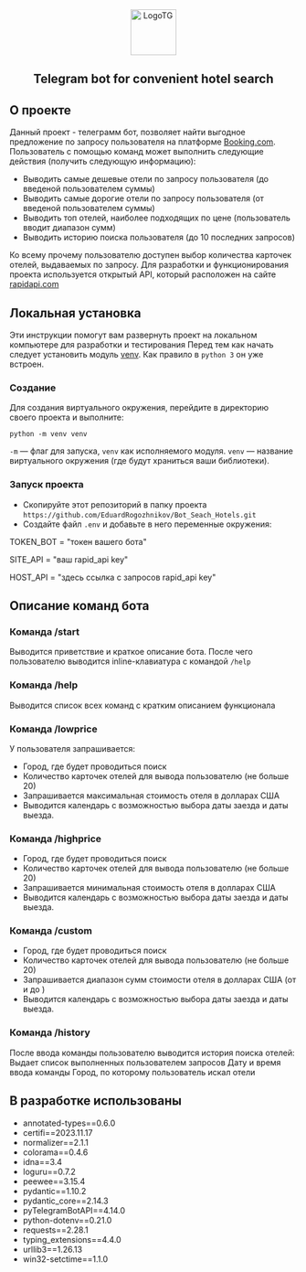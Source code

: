 <div align="center">
  <a>
    <img src="https://zavet31.ru/images/telegram-1.png" alt="LogoTG" width="80" height="80">
  </a>
  <h2 align="center">Telegram bot for convenient hotel search</h2>
</div>

## О проекте

Данный проект - телеграмм бот, позволяет найти выгодное предложение по запросу пользователя на платформе [Booking.com](https://www.booking.com/index.ru.html?label=gen173nr-1BCAEoggI46AdIM1gEaMIBiAEBmAEhuAEXyAEV2AEB6AEBiAIBqAIDuAKn4KerBsACAdICJDkwZDVkZDFkLTZhZWMtNDA1OS1hMGI3LTZhYjkzMzkzZmVmZdgCBeACAQ&sid=6d06c3eecee3cacfe4b18f18491656ec&keep_landing=1&sb_price_type=total&).
Пользователь с помощью команд может выполнить следующие действия (получить следующую информацию):
* Выводить самые дешевые отели по запросу пользователя (до введеной пользователем суммы)
* Выводить самые дорогие отели по запросу пользователя (от введеной пользователем суммы)
* Выводить топ отелей, наиболее подходящих по цене (пользователь вводит диапазон сумм)
* Выводить историю поиска пользователя (до 10 последних запросов)

Ко всему прочему пользователю доступен выбор количества карточек отелей, выдаваемых по запросу.
Для разработки и функционирования проекта используется открытый API, который расположен на сайте [rapidapi.com](https://rapidapi.com/apidojo/api/booking/)

## Локальная установка

Эти инструкции помогут вам развернуть проект на локальном компьютере для разработки и тестирования
Перед тем как начать следует установить модуль [venv](https://docs.python.org/3/library/venv.html). Как правило в `python 3` он уже встроен. 
### Создание
Для создания виртуального окружения, перейдите в директорию своего проекта и выполните:
  ```
  python -m venv venv
  ```
`-m` — флаг для запуска, `venv` как исполняемого модуля.
`venv` — название виртуального окружения (где будут храниться ваши библиотеки).
### Запуск проекта
* Скопируйте этот репозиторий в папку проекта `https://github.com/EduardRogozhnikov/Bot_Seach_Hotels.git`
* Создайте файл `.env` и добавьте в него переменные окружения:
<p>TOKEN_BOT = "токен вашего бота"</p>
<p>SITE_API = "ваш rapid_api key"</p>
<p>HOST_API = "здесь ссылка с запросов rapid_api key"</p>

## Описание команд бота
### Команда /start
Выводится приветствие и краткое описание бота. После чего пользователю выводится inline-клавиатура с командой `/help`

### Команда /help
Выводится список всех команд c кратким описанием функционала

### Команда /lowprice
У пользователя запрашивается:
* Город, где будет проводиться поиск
* Количество карточек отелей для вывода пользователю (не больше 20)
* Запрашивается максимальная стоимость отеля в долларах США
* Выводится календарь с возможностью выбора даты заезда и даты выезда.

### Команда /highprice
* Город, где будет проводиться поиск
* Количество карточек отелей для вывода пользователю (не больше 20)
* Запрашивается минимальная стоимость отеля в долларах США
* Выводится календарь с возможностью выбора даты заезда и даты выезда.

### Команда /custom
* Город, где будет проводиться поиск
* Количество карточек отелей для вывода пользователю (не больше 20)
* Запрашивается диапазон сумм стоимости отеля в долларах США (от и до )
* Выводится календарь с возможностью выбора даты заезда и даты выезда.

### Команда /history
После ввода команды пользователю выводится история поиска отелей:
Выдает список выполненных пользователем запросов
Дату и время ввода команды
Город, по которому пользователь искал отели

## В разработке использованы
* annotated-types==0.6.0
* certifi==2023.11.17
* normalizer==2.1.1
* colorama==0.4.6
* idna==3.4
* loguru==0.7.2
* peewee==3.15.4
* pydantic==1.10.2
* pydantic_core==2.14.3
* pyTelegramBotAPI==4.14.0
* python-dotenv==0.21.0
* requests==2.28.1
* typing_extensions==4.4.0
* urllib3==1.26.13
* win32-setctime==1.1.0

